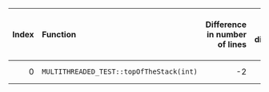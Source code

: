 |   Index | Function                                 |   Difference in number of lines |   Function size difference in bytes | Disassembly                                                            |   Number of lines in `assume` build |   Number of bytes in `assume` build |   Number of lines in `none` build |   Number of bytes in `none` build |
|--------:|:-----------------------------------------|--------------------------------:|------------------------------------:|:-----------------------------------------------------------------------|------------------------------------:|------------------------------------:|----------------------------------:|----------------------------------:|
|       0 | `MULTITHREADED_TEST::topOfTheStack(int)` |                              -2 |                                   0 | [Assumed](0.assume.s.txt), [Ignored](0.none.s.txt), [Diff](0.diff.txt) |                                 896 |                             4206800 |                               896 |                           4206800 |